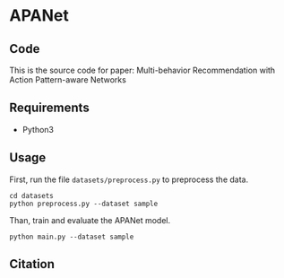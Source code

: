 # APANet
## Code
This is the source code for paper: Multi-behavior Recommendation with Action Pattern-aware Networks

## Requirements
* Python3

## Usage
First, run the file `datasets/preprocess.py` to preprocess the data.
```
cd datasets
python preprocess.py --dataset sample
```
Than, train and evaluate the APANet model.
```
python main.py --dataset sample
```
## Citation